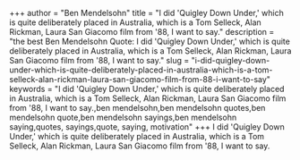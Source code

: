 +++
author = "Ben Mendelsohn"
title = "I did 'Quigley Down Under,' which is quite deliberately placed in Australia, which is a Tom Selleck, Alan Rickman, Laura San Giacomo film from '88, I want to say."
description = "the best Ben Mendelsohn Quote: I did 'Quigley Down Under,' which is quite deliberately placed in Australia, which is a Tom Selleck, Alan Rickman, Laura San Giacomo film from '88, I want to say."
slug = "i-did-quigley-down-under-which-is-quite-deliberately-placed-in-australia-which-is-a-tom-selleck-alan-rickman-laura-san-giacomo-film-from-88-i-want-to-say"
keywords = "I did 'Quigley Down Under,' which is quite deliberately placed in Australia, which is a Tom Selleck, Alan Rickman, Laura San Giacomo film from '88, I want to say.,ben mendelsohn,ben mendelsohn quotes,ben mendelsohn quote,ben mendelsohn sayings,ben mendelsohn saying,quotes, sayings,quote, saying, motivation"
+++
I did 'Quigley Down Under,' which is quite deliberately placed in Australia, which is a Tom Selleck, Alan Rickman, Laura San Giacomo film from '88, I want to say.
